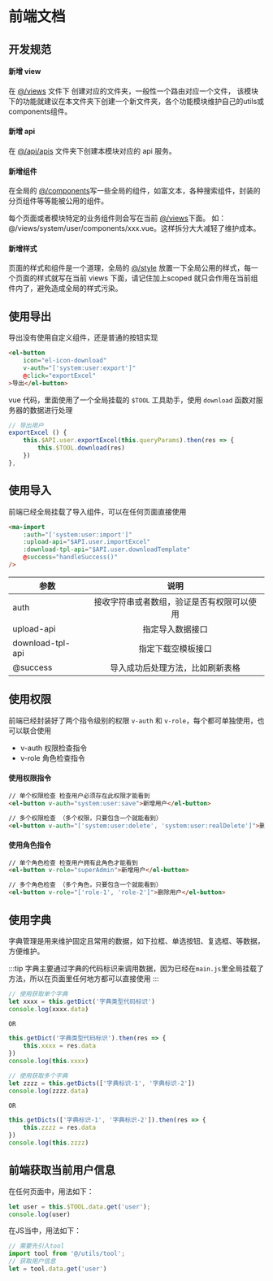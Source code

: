 # 前端文档

## 开发规范
#### 新增 view
在 [@/views](https://gitee.com/xmo/MineAdmin/tree/master/mine-ui/src/views) 文件下 创建对应的文件夹，一般性一个路由对应一个文件， 该模块下的功能就建议在本文件夹下创建一个新文件夹，各个功能模块维护自己的utils或components组件。

#### 新增 api
在 [@/api/apis](https://gitee.com/xmo/MineAdmin/tree/master/mine-ui/src/api/apis) 文件夹下创建本模块对应的 api 服务。

#### 新增组件
在全局的 [@/components](https://gitee.com/xmo/MineAdmin/tree/master/mine-ui/src/components)写一些全局的组件，如富文本，各种搜索组件，封装的分页组件等等能被公用的组件。

每个页面或者模块特定的业务组件则会写在当前 [@/views](https://gitee.com/xmo/MineAdmin/tree/master/mine-ui/src/views)下面。
如：@/views/system/user/components/xxx.vue。这样拆分大大减轻了维护成本。

#### 新增样式
页面的样式和组件是一个道理，全局的 [@/style](https://gitee.com/xmo/MineAdmin/tree/master/mine-ui/src/style) 放置一下全局公用的样式，每一个页面的样式就写在当前 views 下面，请记住加上scoped 就只会作用在当前组件内了，避免造成全局的样式污染。


## 使用导出
导出没有使用自定义组件，还是普通的按钮实现
```html
<el-button
    icon="el-icon-download"
    v-auth="['system:user:export']"
    @click="exportExcel"
>导出</el-button>
```

vue 代码，里面使用了一个全局挂载的 `$TOOL` 工具助手，使用 `download` 函数对服务器的数据进行处理
```js
// 导出用户
exportExcel () {
    this.$API.user.exportExcel(this.queryParams).then(res => {
        this.$TOOL.download(res)
    })
},
```

## 使用导入
前端已经全局挂载了导入组件，可以在任何页面直接使用
```html
<ma-import
    :auth="['system:user:import']"
    :upload-api="$API.user.importExcel"
    :download-tpl-api="$API.user.downloadTemplate"
    @success="handleSuccess()"
/>
```
| 参数           | 说明          |
| ------------- |:-------------:|
| auth|接收字符串或者数组，验证是否有权限可以使用|
| upload-api|指定导入数据接口|
| download-tpl-api|指定下载空模板接口|
| @success|导入成功后处理方法，比如刷新表格|

## 使用权限
前端已经封装好了两个指令级别的权限 `v-auth` 和 `v-role`，每个都可单独使用，也可以联合使用
- v-auth 权限检查指令
- v-role 角色检查指令

#### 使用权限指令
```html
// 单个权限检查 检查用户必须存在此权限才能看到
<el-button v-auth="system:user:save">新增用户</el-button>

// 多个权限检查 （多个权限，只要包含一个就能看到）
<el-button v-auth="['system:user:delete', 'system:user:realDelete']">删除用户</el-button>
```

#### 使用角色指令
```html
// 单个角色检查 检查用户拥有此角色才能看到
<el-button v-role="superAdmin">新增用户</el-button>

// 多个角色检查 （多个角色，只要包含一个就能看到）
<el-button v-role="['role-1', 'role-2']">删除用户</el-button>
```

## 使用字典
字典管理是用来维护固定且常用的数据，如下拉框、单选按钮、复选框、等数据，方便维护。

:::tip
字典主要通过字典的代码标识来调用数据，因为已经在`main.js`里全局挂载了方法，所以在页面里任何地方都可以直接使用
:::
```javascript
// 使用获取单个字典
let xxxx = this.getDict('字典类型代码标识')
console.log(xxxx.data)

OR 

this.getDict('字典类型代码标识').then(res => {
    this.xxxx = res.data
})
console.log(this.xxxx)

// 使用获取多个字典
let zzzz = this.getDicts(['字典标识-1', '字典标识-2'])
console.log(zzzz.data)

OR 

this.getDicts(['字典标识-1', '字典标识-2']).then(res => {
    this.zzzz = res.data
})
console.log(this.zzzz)
```

## 前端获取当前用户信息
在任何页面中，用法如下：
```js
let user = this.$TOOL.data.get('user');
console.log(user)
```

在JS当中，用法如下：
```js
// 需要先引入tool
import tool from '@/utils/tool';
// 获取用户信息
let = tool.data.get('user')
```